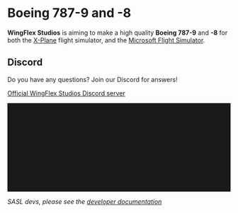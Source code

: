 # Boeing 787-9 and -8
**WingFlex Studios** is aiming to make a high quality **Boeing 787-9** and **-8** for both the [X-Plane](https://x-plane.com) flight simulator, and the [Microsoft Flight Simulator](https://www.flightsimulator.com/).

## Discord
Do you have any questions? Join our Discord for answers!

[Official WingFlex Studios Discord server](https://discord.gg/49bDSp4d)
<hr style=height:200px>

*SASL devs, please see the [developer documentation](https://github.com/Brusselsaviation/Wingflex-B787-9-B787-8/tree/main/plugins/SASLFree/data/modules/README.md)*
